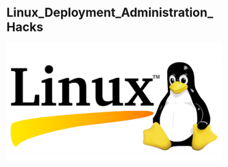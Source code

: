 # Linux_Deployment_Administration_Hacks
![img](https://github.com/nu11secur1ty/Linux_Deployment_Administration/blob/master/wallpaper/linux.jpg)


